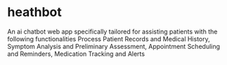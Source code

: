 # heathbot
An ai chatbot web app specifically tailored for assisting patients with the following functionalities Process Patient Records and Medical History, Symptom Analysis and Preliminary Assessment, Appointment Scheduling and Reminders, Medication Tracking and Alerts
